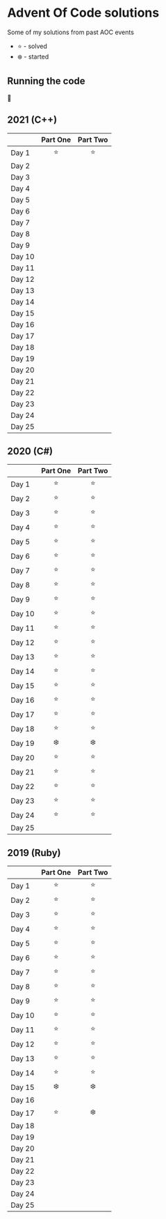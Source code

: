 # Advent Of Code solutions

Some of my solutions from past AOC events

- :star: - solved
- :snowflake: - started

## Running the code

:shrug:

## 2021 (C++)

|  | Part One | Part Two |
| --- | :---: | :---: |
| Day 1 | :star:  | :star: |
| Day 2 |   |  |
| Day 3 |   |  |
| Day 4 |   |  |
| Day 5 |   |  |
| Day 6 |   |  |
| Day 7 |   |  |
| Day 8 |   |  |
| Day 9 |   |  |
| Day 10 |  |  |
| Day 11 |  |  |
| Day 12 |  |  |
| Day 13 |  |  |
| Day 14 |  |  |
| Day 15 |  |  |
| Day 16 |  |  |
| Day 17 |  |  |
| Day 18 |  |  |
| Day 19 |  |  |
| Day 20 |  |  |
| Day 21 |  |  |
| Day 22 |  |  |
| Day 23 |  |  |
| Day 24 |  |  |
| Day 25 |  |  |

## 2020 (C#)

|  | Part One | Part Two |
| --- | :---: | :---: |
| Day 1 | :star:  | :star: |
| Day 2 | :star:  | :star: |
| Day 3 | :star:  | :star: |
| Day 4 | :star:  | :star: |
| Day 5 | :star:  | :star: |
| Day 6 | :star:  | :star: |
| Day 7 | :star:  | :star: |
| Day 8 | :star:  | :star: |
| Day 9 | :star:  | :star: |
| Day 10 | :star: | :star: |
| Day 11 | :star: | :star: |
| Day 12 | :star: | :star: |
| Day 13 | :star: | :star: |
| Day 14 | :star: | :star: |
| Day 15 | :star: | :star: |
| Day 16 | :star: | :star: |
| Day 17 | :star: | :star: |
| Day 18 | :star: | :star: |
| Day 19 | :snowflake: | :snowflake: |
| Day 20 | :star: | :star: |
| Day 21 | :star: | :star: |
| Day 22 | :star: | :star: |
| Day 23 | :star: | :star: |
| Day 24 | :star: | :star: |
| Day 25 |  |  |

## 2019 (Ruby)

|  | Part One | Part Two |
| --- | :---: | :---: |
| Day 1 | :star:  | :star: |
| Day 2 | :star:  | :star: |
| Day 3 | :star:  | :star: |
| Day 4 | :star:  | :star: |
| Day 5 | :star:  | :star: |
| Day 6 | :star:  | :star: |
| Day 7 | :star:  | :star: |
| Day 8 | :star:  | :star: |
| Day 9 | :star:  | :star: |
| Day 10 | :star: | :star: |
| Day 11 | :star: | :star: |
| Day 12 | :star: | :star: |
| Day 13 | :star: | :star: |
| Day 14 | :star: | :star: |
| Day 15 | :snowflake: | :snowflake: |
| Day 16 |  |  |
| Day 17 | :star: | :snowflake: |
| Day 18 |  |  |
| Day 19 |  |  |
| Day 20 |  |  |
| Day 21 |  |  |
| Day 22 |  |  |
| Day 23 |  |  |
| Day 24 |  |  |
| Day 25 |  |  |

